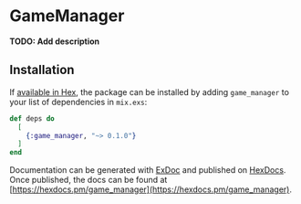 # GameManager

**TODO: Add description**

## Installation

If [available in Hex](https://hex.pm/docs/publish), the package can be installed
by adding `game_manager` to your list of dependencies in `mix.exs`:

```elixir
def deps do
  [
    {:game_manager, "~> 0.1.0"}
  ]
end
```

Documentation can be generated with [ExDoc](https://github.com/elixir-lang/ex_doc)
and published on [HexDocs](https://hexdocs.pm). Once published, the docs can
be found at [https://hexdocs.pm/game_manager](https://hexdocs.pm/game_manager).

